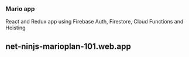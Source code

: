 ### Mario app

React and Redux app using Firebase Auth, Firestore, Cloud Functions and Hoisting

## net-ninjs-marioplan-101.web.app
